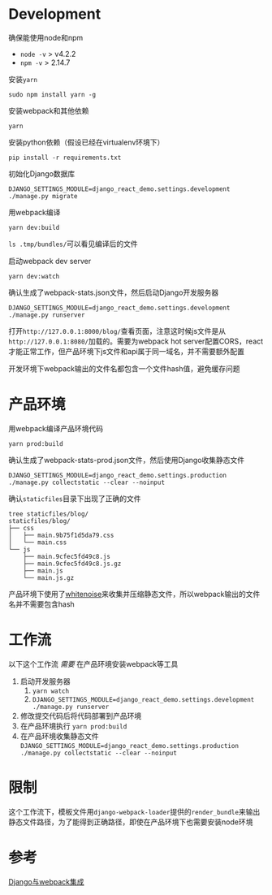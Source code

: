 # Development

确保能使用node和npm

- `node -v` > v4.2.2
- `npm -v`  > 2.14.7

安装`yarn`

```language-bash
sudo npm install yarn -g
```

安装webpack和其他依赖

```language-bash
yarn
```

安装python依赖（假设已经在virtualenv环境下）
                               
```language-bash
pip install -r requirements.txt
```

初始化Django数据库

```language-bash
DJANGO_SETTINGS_MODULE=django_react_demo.settings.development ./manage.py migrate
```

用webpack编译

```language-bash
yarn dev:build
```

`ls .tmp/bundles/`可以看见编译后的文件

启动webpack dev server

```language-bash
yarn dev:watch
```

确认生成了webpack-stats.json文件，然后启动Django开发服务器

```language-bash
DJANGO_SETTINGS_MODULE=django_react_demo.settings.development ./manage.py runserver
```

打开`http://127.0.0.1:8000/blog/`查看页面，注意这时候js文件是从`http://127.0.0.1:8080/`加载的。需要为webpack hot server配置CORS，react才能正常工作，但产品环境下js文件和api属于同一域名，并不需要额外配置

开发环境下webpack输出的文件名都包含一个文件hash值，避免缓存问题

# 产品环境

用webpack编译产品环境代码

```language-bash
yarn prod:build
```

确认生成了webpack-stats-prod.json文件，然后使用Django收集静态文件

```language-bash
DJANGO_SETTINGS_MODULE=django_react_demo.settings.production ./manage.py collectstatic --clear --noinput
```

确认`staticfiles`目录下出现了正确的文件

    tree staticfiles/blog/
    staticfiles/blog/
    ├── css
    │   ├── main.9b75f1d5da79.css
    │   └── main.css
    └── js
        ├── main.9cfec5fd49c8.js
        ├── main.9cfec5fd49c8.js.gz
        ├── main.js
        └── main.js.gz

产品环境下使用了[whitenoise](https://whitenoise.evans.io/en/stable/django.html)来收集并压缩静态文件，所以webpack输出的文件名并不需要包含hash

# 工作流

以下这个工作流 *需要* 在产品环境安装webpack等工具

1. 启动开发服务器 
    1. `yarn watch` 
    2. `DJANGO_SETTINGS_MODULE=django_react_demo.settings.development ./manage.py runserver`
2. 修改提交代码后将代码部署到产品环境
3. 在产品环境执行 `yarn prod:build`
4. 在产品环境收集静态文件 `DJANGO_SETTINGS_MODULE=django_react_demo.settings.production ./manage.py collectstatic --clear --noinput`

# 限制

这个工作流下，模板文件用`django-webpack-loader`提供的`render_bundle`来输出静态文件路径，为了能得到正确路径，即使在产品环境下也需要安装node环境

# 参考

[Django与webpack集成](http://owaislone.org/blog/webpack-plus-reactjs-and-django/)
